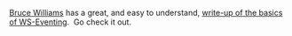 [Bruce Williams](http://blogs.msdn.com/bwill/) has a great, and easy to
understand, [write-up of the basics of
WS-Eventing](http://blogs.msdn.com/bwill/archive/2004/02/10/70964.aspx). 
Go check it out.
